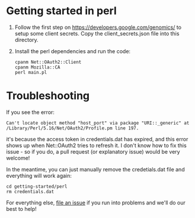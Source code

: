 # Getting started in perl

1. Follow the first step on https://developers.google.com/genomics/ to setup
 some client secrets. Copy the client_secrets.json file into this directory.

2. Install the perl dependencies and run the code:

    ```
    cpanm Net::OAuth2::Client
    cpanm Mozilla::CA
    perl main.pl
    ```

# Troubleshooting

If you see the error:
```
Can't locate object method "host_port" via package "URI::_generic" at /Library/Perl/5.16/Net/OAuth2/Profile.pm line 197.
```

it's because the access token in credentials.dat has expired, and this error
shows up when Net::OAuth2 tries to refresh it. I don't know how to fix this issue -
so if you do, a pull request (or explanatory issue) would be very welcome!

In the meantime, you can just manually remove the credetials.dat file
and everything will work again:
```
cd getting-started/perl
rm credentials.dat
```

For everything else,
[file an issue](https://github.com/googlegenomics/getting-started/issues/new)
if you run into problems and we'll do our best to help!
